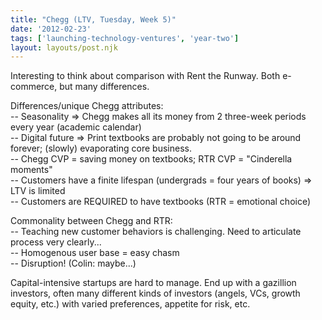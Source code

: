 ```yaml
---
title: "Chegg (LTV, Tuesday, Week 5)"
date: '2012-02-23'
tags: ['launching-technology-ventures', 'year-two']
layout: layouts/post.njk
---
```


Interesting to think about comparison with Rent the Runway. Both e-commerce, but many differences.

Differences/unique Chegg attributes:\
-- Seasonality => Chegg makes all its money from 2 three-week periods every year (academic calendar)\
-- Digital future => Print textbooks are probably not going to be around forever; (slowly) evaporating core business.\
-- Chegg CVP = saving money on textbooks; RTR CVP = "Cinderella moments"\
-- Customers have a finite lifespan (undergrads = four years of books) => LTV is limited\
-- Customers are REQUIRED to have textbooks (RTR = emotional choice)

Commonality between Chegg and RTR:\
-- Teaching new customer behaviors is challenging. Need to articulate process very clearly...\
-- Homogenous user base = easy chasm\
-- Disruption! (Colin: maybe...)

Capital-intensive startups are hard to manage. End up with a gazillion investors, often many different kinds of investors (angels, VCs, growth equity, etc.) with varied preferences, appetite for risk, etc.

